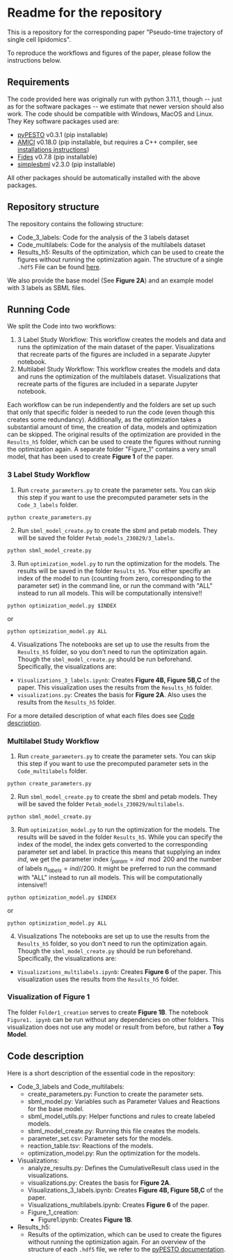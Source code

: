 # Readme for the repository

This is a repository for the corresponding paper 
"Pseudo-time trajectory of single cell lipidomics".

To reproduce the workflows and figures of the paper, please follow the instructions below.

## Requirements

The code provided here was originally run with python 3.11.1, though -- just as for the 
software packages --  we estimate that newer version should also work. The code should be 
compatible with Windows, MacOS and Linux. They Key software packages used are:
* [pyPESTO](https://github.com/ICB-DCM/pyPESTO) v0.3.1 (pip installable)
* [AMICI](https://github.com/AMICI-dev/AMICI) v0.18.0 (pip installable, but requires
   a C++ compiler, see 
   [installations instructions](https://amici.readthedocs.io/en/v0.18.0/python_installation.html))
* [Fides](https://github.com/fides-dev/fides) v0.7.8 (pip installable)
* [simplesbml](https://github.com/sys-bio/simplesbml) v2.3.0 (pip installable)

All other packages should be automatically installed with the above packages.

## Repository structure

The repository contains the following structure:

* Code_3_labels: Code for the analysis of the 3 labels dataset
* Code_multilabels: Code for the analysis of the multilabels dataset
* Results_h5: Results of the optimization, which can be used to create the figures 
  without running the optimization again. The structure of a single `.hdf5` File can 
  be found [here](https://pypesto.readthedocs.io/en/latest/storage_format.html).

We also provide the base model (See **Figure 2A**) and an example model with 3 labels 
as SBML files.

## Running Code

We split the Code into two workflows:
1. 3 Label Study Workflow: This workflow creates the models and data and runs the
   optimization of the main dataset of the paper. Visualizations that recreate parts 
   of the figures are included in a separate Jupyter notebook.
2. Multilabel Study Workflow: This workflow creates the models and data and runs the
   optimization of the multilabels dataset. Visualizations that recreate parts of the 
   figures are included in a separate Jupyter notebook.

Each workflow can be run independently and the folders are set up such that only that 
specific folder is needed to run the code (even though this creates some redundancy). 
Additionally, as the optimization takes a substantial amount of time, the creation of 
data, models and optimization can be skipped. The original results of the 
optimization are provided in the `Results_h5` folder, which can be used to create the 
figures without running the optimization again. A separate folder "Figure_1" contains
a very small model, that has been used to create **Figure 1** of the paper.

### 3 Label Study Workflow

1. Run `create_parameters.py` to create the parameter sets. You can skip this step 
   if you want to use the precomputed parameter sets in the `Code_3_labels` folder.
```shell
python create_parameters.py
```
2. Run `sbml_model_create.py` to create the sbml and petab models. They will be saved 
   the folder `Petab_models_230829/3_labels`.
```shell
python sbml_model_create.py
```
3. Run `optimization_model.py` to run the optimization for the models. The results will 
   be saved in the folder `Results_h5`. You either specifiy an index of the model to 
   run (counting from zero, corresponding to the parameter set) in the command line, 
   or run the command with "ALL" instead to run all models. This will be computationally 
   intensive!!
```shell
python optimization_model.py $INDEX
```
or
```shell
python optimization_model.py ALL
```
4. Visualizations
The notebooks are set up to use the results from the 
`Results_h5` folder, so you don't need to run the optimization again. Though the 
`sbml_model_create.py` should be run beforehand. Specifically, the visualizations are:
* `Visualizations_3_labels.ipynb`: Creates **Figure 4B, Figure 5B,C** of the paper. 
  This visualization uses the results from the `Results_h5` folder.
* `visualizations.py`: Creates the basis for **Figure 2A**. Also uses the results from 
  the `Results_h5` folder.

For a more detailed description of what each files does see [Code description](#code-description).

### Multilabel Study Workflow

1. Run `create_parameters.py` to create the parameter sets. You can skip this step 
   if you want to use the precomputed parameter sets in the `Code_multilabels` folder.
```shell
python create_parameters.py
```
2. Run `sbml_model_create.py` to create the sbml and petab models. They will be saved 
   the folder `Petab_models_230829/multilabels`.
```shell
python sbml_model_create.py
```
3. Run `optimization_model.py` to run the optimization for the models. The results will 
   be saved in the folder `Results_h5`. While you can specify the index of the model, 
   the index gets converted to the corresponding parameter set and label. In practice 
   this means that supplying an index $ind$, we get the parameter index $i_{param} = ind 
   \mod 200$ and the number of labels $n_{labels} = ind // 200$. It might be preferred 
   to run the command with "ALL" instead to run all models. This will be computationally 
   intensive!!
```shell
python optimization_model.py $INDEX
```
or
```shell
python optimization_model.py ALL
```
4. Visualizations
The notebooks are set up to use the results from the 
`Results_h5` folder, so you don't need to run the optimization again. Though the 
`sbml_model_create.py` should be run beforehand. Specifically, the visualizations are:
* `Visualizations_multilabels.ipynb`: Creates **Figure 6** of the paper. 
  This visualization uses the results from the `Results_h5` folder.

### Visualization of Figure 1

The folder `Folder1_creation` serves to create **Figure 1B**. The notebook `Figure1.
ipynb` can be run without any dependencies on other folders. This visualization does 
not use any model or result from before, but rather a **Toy Model**.

## Code description

Here is a short description of the essential code in the repository:

* Code_3_labels and Code_multilabels: 
    * create_parameters.py: Function to create the parameter sets.
    * sbml_model.py: Variables such as Parameter Values and Reactions for the base model.
    * sbml_model_utils.py: Helper functions and rules to create labeled models.
    * sbml_model_create.py: Running this file creates the models.
    * parameter_set.csv: Parameter sets for the models.
    * reaction_table.tsv: Reactions of the models.
    * optimization_model.py: Run the optimization for the models.
* Visualizations:
    * analyze_results.py: Defines the CumulativeResult class used in the visualizations.
    * visualizations.py: Creates the basis for **Figure 2A**.
    * Visualizations_3_labels.ipynb: Creates **Figure 4B, Figure 5B,C** of the paper.
    * Visualizations_multilabels.ipynb: Creates **Figure 6** of the paper.
    * Figure_1_creation:
        * Figure1.ipynb: Creates **Figure 1B**.
* Results_h5:
    * Results of the optimization, which can be used to create the figures without running 
      the optimization again. For an overview of the structure of each `.hdf5` file, 
      we refer to the
      [pyPESTO documentation](https://pypesto.readthedocs.io/en/latest/storage_format.html).